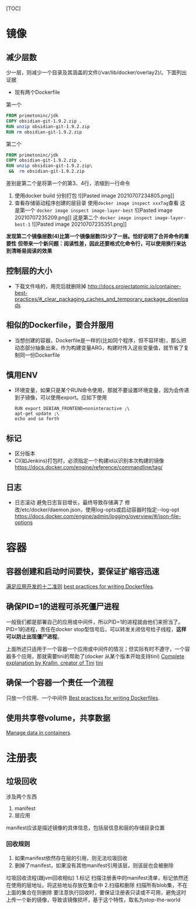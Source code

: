 [TOC]

# 镜像
## 减少层数
少一层，则减少一个目录及其涵盖的文件(/var/lib/docker/overlay2)/。下面列出证据

* 现有两个Dockerfile

第一个
```Dockerfile
FROM primetoninc/jdk 
COPY obsidian-git-1.9.2.zip .
RUN unzip obsidian-git-1.9.2.zip
RUN rm obsidian-git-1.9.2.zip
```
第二个
```Dockerfile
FROM primetoninc/jdk 
COPY obsidian-git-1.9.2.zip .
RUN unzip obsidian-git-1.9.2.zip\
 &&  rm obsidian-git-1.9.2.zip
```
差别是第二个是将第一个的第3、4行，浓缩到一行命令
1. 使用docker build 分别打包
![[Pasted image 20210707234805.png]]
2. 查看存储驱动程序创建的层目录
使用`docker image inspect xxxTag`查看
这是第一个
`docker image inspect image-layer-best`
![[Pasted image 20210707235209.png]]
这是第二个
`docker image inspect image-layer-best-1`
![[Pasted image 20210707235351.png]]

**发现第二个镜像层数(4)比第一个镜像层数(5)少了一层。恰好说明了合并命令的重要性**
**但带来一个新问题：阅读性差，因此还要格式化命令行，可以使用换行来达到清晰易阅读的效果**

## 控制层的大小
* 下载文件啥的，用完后就删除掉
 http://docs.projectatomic.io/container-best-practices/#_clear_packaging_caches_and_temporary_package_downloads
 
## 相似的Dockerfile，要合并服用
* 当想创建的容器，Dockerfile是一样的(比如同个程序，但不容环境)，那么把动态部分抽象出来，作为构建变量ARG，构建时传入这些变量值，就节省了复制同一份Dockerfile

## 慎用ENV
* 环境变量，如果只是某个RUN命令使用，那就不要设置环境变量，因为会传递到子镜像，可以使用export。应如下使用
	```
	RUN export DEBIAN_FRONTEND=noninteractive ;\
    apt-get update ;\
    echo and so forth
	```

## 标记
* 区分版本
* CI(如Jenkins)打包时，必须指定一个构建id以识别本次构建的镜像
	https://docs.docker.com/engine/reference/commandline/tag/
	
## 日志
* 日志滚动
避免日志盲目增长，最终导致存储满了
修改/etc/docker/daemon.json，使用log-opts或启动容器时指定--log-opt
https://docs.docker.com/engine/admin/logging/overview/#/json-file-options

# 容器
## 容器创建和启动时间要快，要保证扩缩容迅速
[满足应用开发的十二准则](https://12factor.net/disposability)
[best practices for writing Dockerfiles](https://docs.docker.com/engine/userguide/eng-image/dockerfile_best-practices/#containers-should-be-ephemeral).

## 确保PID=1的进程可杀死僵尸进程
一般我们都是部署自己的应用或中间件，所以PID=1的进程就由他们来担当了。
PID=1的进程，责任在docker stop型信号后，可以转发关闭信号给子线程，**这样可以防止出现僵尸进程**。

上面所述只适用于一个容器一个应用或中间件的情况；但实际有时不遵守，一个容器多个应用，那就需要tini的帮助了(docker 从某个版本开始支持tini)
[Complete explanation by Krallin, creator of Tini](https://github.com/krallin/tini/issues/8)
[tini](https://github.com/krallin/tini)

## 确保一个容器一个责任一个流程
只放一个应用、一个中间件
[Best practices for writing Dockerfiles](https://docs.docker.com/engine/userguide/eng-image/dockerfile_best-practices/#run-only-one-process-per-container).

## 使用共享卷volume，共享数据
 [Manage data in containers](https://docs.docker.com/engine/tutorials/dockervolumes/).
 
 # 注册表
## 垃圾回收
涉及两个东西
1. manifest
2. 层应用

manifest应该是描述镜像的具体信息，包括层信息和层的存储目录位置

### 回收规则
1. 如果manifest依然存在层的引用，则无法垃圾回收
2. 删掉了manifest，如果没有其他manifest引用该层，则该层也会被删除


垃圾回收流程(跟jvm回收相似)
    1.标记
扫描注册表中的manifest清单，标记依然还在使用的层地址。将这些地址存放在集合中
    2.扫描和删除
扫描所有blob集，不在上面的集合在则删除
要注意执行回收时，要保证注册表只读或不可用，避免这时上传一个新的镜像，导致该镜像损坏，基于这个特性，取名为stop-the-world